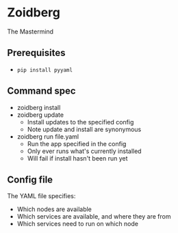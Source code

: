 # Zoidberg

The Mastermind

## Prerequisites

- `pip install pyyaml`

## Command spec

* zoidberg install
* zoidberg update
  * Install updates to the specified config
  * Note update and install are synonymous
* zoidberg run file.yaml
  * Run the app specified in the config
  * Only ever runs what's currently installed
  * Will fail if install hasn't been run yet

## Config file

The YAML file specifies:

* Which nodes are available
* Which services are available, and where they are from
* Which services need to run on which node